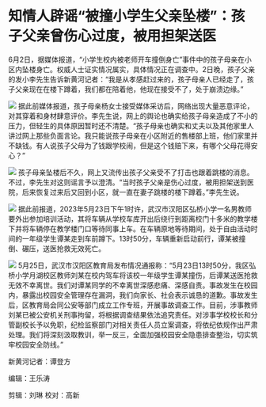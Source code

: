 

# 知情人辟谣“被撞小学生父亲坠楼”：孩子父亲曾伤心过度，被用担架送医

6月2日，据媒体报道，“小学生校内被老师开车撞倒身亡”事件中的孩子母亲在小区内坠楼身亡。权威人士证实情况属实，具体情况正在调查中。2日晚，孩子父亲的发小李先生告诉新黄河记者：“我是从孝感赶过来的，孩子母亲人已经走了，孩子父亲现在在楼下蹲着，我们都在陪着他，他现在接受不了，处于崩溃边缘。”

![](https://inews.gtimg.com/om_bt/OcxHDEpm0CUCRa5QnVwqdUYvv2b0aemLIYc6IK29Hqgv4AA/1000)
据此前媒体报道，孩子母亲杨女士接受媒体采访后，网络出现大量恶意评论，对其穿着和身材肆意评价。李先生说，网上的舆论也确实给孩子母亲造成了不小的压力，但轻生的具体原因暂时还不清楚。“孩子母亲也确实和丈夫以及其他家里人讲过网上那些负面言论。我只能说孩子母亲在小区附近的售楼部上班，他们家里并不缺钱。有人说孩子父母为了钱跟学校闹，但是这个钱赔下来，有哪个父母花得安心？”

![](https://inews.gtimg.com/om_bt/ObyUJwPDkvoVTgAm0RGQq3ORPeUiX3Fr4fXOoaspRf8KAAA/1000)
孩子母亲坠楼后不久，网上又流传出孩子父亲受不了打击也跟着跳楼的消息。不过，李先生对这则谣言予以澄清。“当时孩子父亲是伤心过度，被用担架送到医院，后来恢复过来后又回到小区，就一直在妻子跳楼的楼下蹲着。”李先生说。

![](https://inews.gtimg.com/om_bt/Og0_H2N1S-4xfncXHtEKIcNQ5ayDD5jSjAWMKL_5dsylwAA/1000)
据此前报道，2023年5月23日下午1时许，武汉市汉阳区弘桥小学一名男教师要外出参加培训活动，其将车辆从学校车库开出后绕行到距离校门十多米的教学楼下并将车辆停在教学楼门口等待同事上车。在车辆原地等待期间，处于自由活动时间的一年级学生谭某走到车前蹲下。13时50分，车辆重新启动前行，谭某被撞倒、碾压，送医抢救无效死亡。

![](https://inews.gtimg.com/om_bt/OhTm1eVM2xkUNudWDnZCDuo3w1oY4fzWAyoYwVqiPxto8AA/1000)
5月25日，武汉市汉阳区教育局发布情况通报称：“5月23日13时50分，我区弘桥小学月湖校区教师刘某在校内驾车将该校一年级学生谭某撞伤，后谭某送医抢救无效不幸离世。我们对谭某同学的不幸离世深感悲痛、深感自责。事故发生在校园内，暴露出校园安全管理存在漏洞，我们向家长、社会表示诚恳的道歉。事故发生后，区教育局会同公安等部门成立工作专班，开展事故调查工作。目前，涉事教师刘某已被公安机关刑事拘留，将根据调查结果依法追究责任。对涉事学校校长和分管副校长予以免职，纪检监察部门对相关责任人员立案调查，将依纪依规作出严肃处理。我们将深刻汲取教训，举一反三，全面加强校园安全隐患排查整治，切实筑牢校园安全防线。”

新黄河记者：谭登方

编辑：王乐涛

剪辑：刘琳 校对：高新

